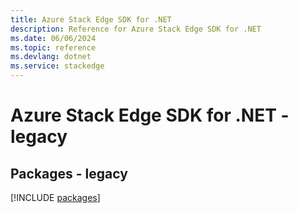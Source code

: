 ```yaml
---
title: Azure Stack Edge SDK for .NET
description: Reference for Azure Stack Edge SDK for .NET
ms.date: 06/06/2024
ms.topic: reference
ms.devlang: dotnet
ms.service: stackedge
---
```

# Azure Stack Edge SDK for .NET - legacy
## Packages - legacy
[!INCLUDE [packages](stack-edge-index.md)]